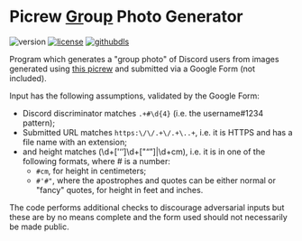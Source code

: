 # Picrew <u>Gr</u>ou<u>p</u> Photo Generator
![version](https://img.shields.io/github/v/release/dninemfive/grp?color=brightgreen&label=Version) 
[![license](https://img.shields.io/badge/License-All%20rights%20reserved-blue.svg)](https://github.com/dninemfive/grp/blob/master/LICENSE)
[![githubdls](https://img.shields.io/github/downloads/dninemfive/d9framework/total?color=blue&label=Github&logo=github)](https://github.com/dninemfive/grp/releases/latest)

Program which generates a "group photo" of Discord users from images generated using [this picrew](https://picrew.me/en/image_maker/701767) and submitted via a Google Form (not included).

Input has the following assumptions, validated by the Google Form:
- Discord discriminator matches `.+#\d{4}` (i.e. the username#1234 pattern);
- Submitted URL matches `https:\/\/.+\/.+\..+`, i.e. it is HTTPS and has a file name with an extension;
- and height matches (\d+['‘’]\d+["“”]|\d+cm), i.e. it is in one of the following formats, where # is a number:
	- `#cm`, for height in centimeters;
	- `#'#"`, where the apostrophes and quotes can be either normal or "fancy" quotes, for height in feet and inches.
	
The code performs additional checks to discourage adversarial inputs but these are by no means complete and the form used should not necessarily be made public.